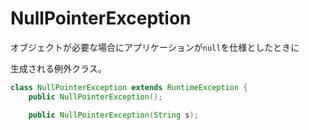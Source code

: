 # NullPointerException

オブジェクトが必要な場合にアプリケーションが`null`を仕様としたときに

生成される例外クラス。

```java
class NullPointerException extends RuntimeException {
    public NullPointerException();

    public NullPointerException(String s);
```
